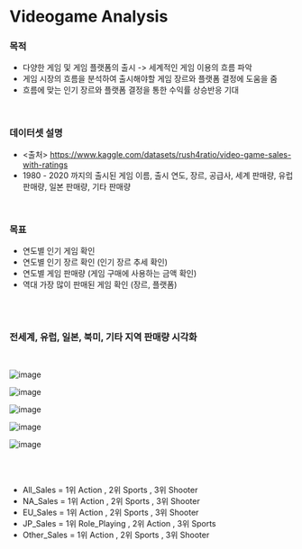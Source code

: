 # Videogame Analysis

### 목적<br>
- 다양한 게임 및 게임 플랫폼의 출시 -> 세계적인 게임 이용의 흐름 파악<br>
- 게임 시장의 흐름을 분석하여 출시해야할 게임 장르와 플랫폼 결정에 도움을 줌<br>
- 흐름에 맞는 인기 장르와 플랫폼 결정을 통한 수익률 상승반응 기대<br>
<br>

### 데이터셋 설명<br>
- <출처> https://www.kaggle.com/datasets/rush4ratio/video-game-sales-with-ratings<br>
- 1980 - 2020 까지의 출시된 게임 이름, 출시 연도, 장르, 공급사, 세계 판매량, 유럽 판매량, 일본 판매량, 기타 판매량<br>
<br>

### 목표<br>
- 연도별 인기 게임 확인<br>
- 연도별 인기 장르 확인 (인기 장르 추세 확인)<br>
- 연도별 게임 판매량 (게임 구매에 사용하는 금액 확인)<br>
- 역대 가장 많이 판매된 게임 확인 (장르, 플랫폼)<br>

<br>
<br>

### 전세계, 유럽, 일본, 북미, 기타 지역 판매량 시각화
<br>

![image](https://github.com/user-attachments/assets/d36c4c95-8c29-4b75-958e-901d785e616c)

![image](https://github.com/user-attachments/assets/590088e8-7460-44d4-8081-1838d860befa)

![image](https://github.com/user-attachments/assets/dfc9b91d-03b5-44e1-bfdc-4158ba7e6ba6)

![image](https://github.com/user-attachments/assets/388bba8b-8962-4222-bd5a-2abab8ba3a53)

![image](https://github.com/user-attachments/assets/fc96c231-45eb-4262-bcda-59d11e5ab276)

<br>
<br>

- All_Sales = 1위 Action , 2위 Sports , 3위 Shooter
- NA_Sales = 1위 Action , 2위 Sports , 3위 Shooter
- EU_Sales = 1위 Action , 2위 Sports , 3위 Shooter
- JP_Sales = 1위 Role_Playing , 2위 Action , 3위 Sports
- Other_Sales = 1위 Action , 2위 Sports , 3위 Shooter

